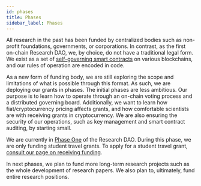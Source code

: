 ```yaml
---
id: phases
title: Phases
sidebar_label: Phases
---
```


All research in the past has been funded by centralized bodies such as non-profit foundations, governments, or corporations. In contrast, as the first on-chain Research DAO, we, by choice, do not have a traditional legal form. We exist as a set of [self-governing smart contracts](/contracts) on various blockchains, and our rules of operation are encoded in code.

As a new form of funding body, we are still exploring the scope and limitations of what is possible through this format. As such, we are deploying our grants in phases. The initial phases are less ambitious. Our purpose is to learn how to operate through an on-chain voting process and a distributed governing board. Additionally, we want to learn how fiat/cryptocurrency pricing affects grants, and how comfortable scientists are with receiving grants in cryptocurrency. We are also ensuring the security of our operations, such as key management and smart contract auditing, by starting small.

We are currently in [Phase One](/#phase-one) of the Research DAO. During this phase, we are only funding student travel grants. To apply for a student travel grant, [consult our page on receiving funding](/applying).

In next phases, we plan to fund more long-term research projects such as the whole development of research papers. We also plan to, ultimately, fund entire research positions.

